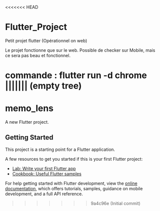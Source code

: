 <<<<<<< HEAD
# Flutter_Project
Petit projet flutter (Opérationnel on web)

Le projet fonctionne que sur le web.
Possible de checker sur Mobile, mais ce sera pas beau et fonctionnel.

commande : flutter run -d chrome
||||||| (empty tree)
=======
# memo_lens

A new Flutter project.

## Getting Started

This project is a starting point for a Flutter application.

A few resources to get you started if this is your first Flutter project:

- [Lab: Write your first Flutter app](https://docs.flutter.dev/get-started/codelab)
- [Cookbook: Useful Flutter samples](https://docs.flutter.dev/cookbook)

For help getting started with Flutter development, view the
[online documentation](https://docs.flutter.dev/), which offers tutorials,
samples, guidance on mobile development, and a full API reference.
>>>>>>> 9a4c96e (Initial commit)

